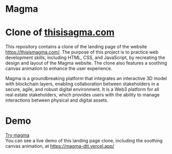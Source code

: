 # Magma
# Clone of <a href = "https://thisismagma.com/"> thisisagma.com</a>
This repository contains a clone of the landing page of the website https://thisismagma.com/. The purpose of this project is to practice web development skills, including HTML, CSS, and JavaScript, by recreating the design and layout of the Magma website. The clone also features a soothing canvas animation to enhance the user experience.

Magma is a groundbreaking platform that integrates an interactive 3D model with blockchain layers, enabling collaboration between stakeholders in a secure, agile, and robust digital environment.
It is a Web3 platform for all real estate stakeholders, which provides users with the ability to manage interactions between physical and digital assets.

# Demo
<a href="https://magma-dtt.vercel.app/" >Try magma</a>
<br>
You can see a live demo of this landing page clone, including the soothing canvas animation, at https://magma-dtt.vercel.app/